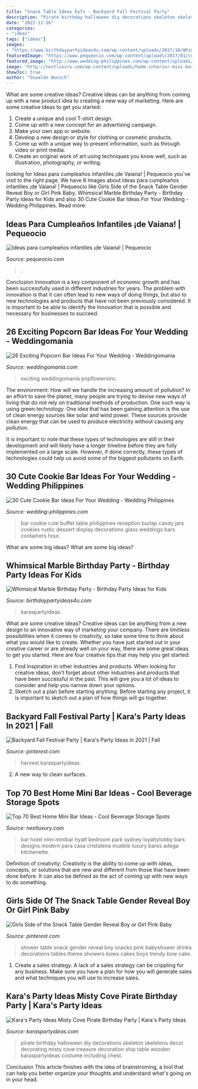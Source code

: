 ```yaml
---
title: "Snack Table Ideas Eyfs - Backyard Fall Festival Party"
description: "Pirate birthday halloween diy decorations skeleton skeletons decor decorating misty cove treasure decoration ship table wooden karaspartyideas costume including chest"
date: "2022-11-16"
categories:
- "ideas"
tags: ["ideas"]
images:
- "https://www.birthdaypartyideas4u.com/wp-content/uploads/2017/10/Whimsical-Marble-Birthday-Party-Treat-Display.jpg"
featuredImage: "https://www.pequeocio.com/wp-content/uploads/2017/01/cumpleanos-infantiles-vaiana-6.jpg"
featured_image: "http://www.wedding-philippines.com/wp-content/uploads/2015/09/Wedding-Philippines-30-Cute-Cookie-Bar-Buffet-Food-Ideas-For-Your-Wedding-16.jpg"
image: "http://nextluxury.com/wp-content/uploads/home-interior-mini-bar-design-ideas.jpg"
ShowToc: true
author: "Oswaldo Wunsch"
---
```



What are some creative ideas?
Creative ideas can be anything from coming up with a new product idea to creating a new way of marketing. Here are some creative ideas to get you started: 
1. Create a unique and cool T-shirt design.
2. Come up with a new concept for an advertising campaign.
3. Make your own app or website.
4. Develop a new design or style for clothing or cosmetic products. 
5. Come up with a unique way to present information, such as through video or print media. 
6. Create an original work of art using techniques you know well, such as illustration, photography, or writing.

	

		
looking for Ideas para cumpleaños infantiles ¡de Vaiana! | Pequeocio you've visit to the right page. We have 8 Images about Ideas para cumpleaños infantiles ¡de Vaiana! | Pequeocio like Girls Side of the Snack Table Gender Reveal Boy or Girl Pink Baby, Whimsical Marble Birthday Party - Birthday Party Ideas for Kids and also 30 Cute Cookie Bar Ideas For Your Wedding - Wedding Philippines. Read more:
		
    
## Ideas Para Cumpleaños Infantiles ¡de Vaiana! | Pequeocio

<img loading=lazy src="https://www.pequeocio.com/wp-content/uploads/2017/01/cumpleanos-infantiles-vaiana-6.jpg" onerror="this.onerror=null;this.src='https://tse1.mm.bing.net/th?id=OIP.lEJ7uC0Y9_Om7iVkK8afqwHaLH&amp;pid=15.1';" alt="Ideas para cumpleaños infantiles ¡de Vaiana! | Pequeocio">

_Source: pequeocio.com_

>. 

	

Conclusion
Innovation is a key component of economic growth and has been successfully used in different industries for years. The problem with innovation is that it can often lead to new ways of doing things, but also to new technologies and products that have not been previously considered. It is important to be able to identify the Innovation that is possible and necessary for businesses to succeed.

    
## 26 Exciting Popcorn Bar Ideas For Your Wedding - Weddingomania

<img loading=lazy src="https://i.weddingomania.com/26-Popcorn-Bar-Ideas-For-Your-Wedding3.jpg" onerror="this.onerror=null;this.src='https://tse3.mm.bing.net/th?id=OIP.nIgCyPbUvtQusr0lIZ-Z2AAAAA&amp;pid=15.1';" alt="26 Exciting Popcorn Bar Ideas For Your Wedding - Weddingomania">

_Source: weddingomania.com_

>exciting weddingomania pnpflowersinc. 

	

The environment: How will we handle the increasing amount of pollution?
In an effort to save the planet, many people are trying to devise new ways of living that do not rely on traditional methods of production. One such way is using green technology. 
One idea that has been gaining attention is the use of clean energy sources like solar and wind power. These sources provide clean energy that can be used to produce electricity without causing any pollution. 

It is important to note that these types of technologies are still in their development and will likely have a longer timeline before they are fully implemented on a large scale. However, if done correctly, these types of technologies could help us avoid some of the biggest pollutants on Earth.

    
## 30 Cute Cookie Bar Ideas For Your Wedding - Wedding Philippines

<img loading=lazy src="http://www.wedding-philippines.com/wp-content/uploads/2015/09/Wedding-Philippines-30-Cute-Cookie-Bar-Buffet-Food-Ideas-For-Your-Wedding-16.jpg" onerror="this.onerror=null;this.src='https://tse1.mm.bing.net/th?id=OIP.JnugtgKPJ06THG8jv74dWwHaLH&amp;pid=15.1';" alt="30 Cute Cookie Bar Ideas For Your Wedding - Wedding Philippines">

_Source: wedding-philippines.com_

>bar cookie cute buffet table philippines reception burlap candy jars cookies rustic dessert display decorations glass weddings bars containers hour. 

	

What are some big ideas?
What are some big ideas?

    
## Whimsical Marble Birthday Party - Birthday Party Ideas For Kids

<img loading=lazy src="https://www.birthdaypartyideas4u.com/wp-content/uploads/2017/10/Whimsical-Marble-Birthday-Party-Treat-Display.jpg" onerror="this.onerror=null;this.src='https://tse3.mm.bing.net/th?id=OIP.xLLeULGGE1Mr3Ctm_84mwgHaLG&amp;pid=15.1';" alt="Whimsical Marble Birthday Party - Birthday Party Ideas for Kids">

_Source: birthdaypartyideas4u.com_

>karaspartyideas. 

	

What are some creative ideas?
Creative ideas can be anything from a new design to an innovative way of marketing your company. There are limitless possibilities when it comes to creativity, so take some time to think about what you would like to create. Whether you have just started out in your creative career or are already well on your way, there are some great ideas to get you started. Here are four creative tips that may help you get started: 
1. Find inspiration in other industries and products. When looking for creative ideas, don’t forget about other industries and products that have been successful in the past. This will give you a lot of ideas to consider and help you narrow down your options. 
2. Sketch out a plan before starting anything. Before starting any project, it is important to sketch out a plan of how things will go together.

    
## Backyard Fall Festival Party | Kara&#039;s Party Ideas In 2021 | Fall

<img loading=lazy src="https://i.pinimg.com/736x/93/df/6f/93df6fe4aaa07e7e6f072c9bf010f3d6.jpg" onerror="this.onerror=null;this.src='https://tse1.mm.bing.net/th?id=OIP.hEAwKmyTLZYSKd8VEV27DwHaLH&amp;pid=15.1';" alt="Backyard Fall Festival Party | Kara&#039;s Party Ideas in 2021 | Fall">

_Source: pinterest.com_

>harvest karaspartyideas. 

	

2. A new way to clean surfaces.

    
## Top 70 Best Home Mini Bar Ideas - Cool Beverage Storage Spots

<img loading=lazy src="http://nextluxury.com/wp-content/uploads/home-interior-mini-bar-design-ideas.jpg" onerror="this.onerror=null;this.src='https://tse3.mm.bing.net/th?id=OIP.J1TagsCsCZ5vujFnN_E_xgAAAA&amp;pid=15.1';" alt="Top 70 Best Home Mini Bar Ideas - Cool Beverage Storage Spots">

_Source: nextluxury.com_

>bar hotel mini minibar hyatt bedroom park sydney loyaltylobby bars designs modern para casa cristaleira mueble luxury bares adega kitchenette. 

	

Definition of creativity:
Creativity is the ability to come up with ideas, concepts, or solutions that are new and different from those that have been done before. It can also be defined as the act of coming up with new ways to do something.

    
## Girls Side Of The Snack Table Gender Reveal Boy Or Girl Pink Baby

<img loading=lazy src="https://i.pinimg.com/736x/77/b4/b3/77b4b3aee095c7f2942e42671a5a6d19--gender-reveal-snack-ideas-ballerina-baby-shower-theme.jpg" onerror="this.onerror=null;this.src='https://tse2.mm.bing.net/th?id=OIP.79APzMfA6Lbg5_qWEvgzkwHaJ3&amp;pid=15.1';" alt="Girls Side of the Snack Table Gender Reveal Boy or Girl Pink Baby">

_Source: pinterest.com_

>shower table snack gender reveal boy snacks pink babyshower drinks decorations tables theme showers bows cakes boys trendy bow cake. 

	

1. Create a sales strategy. A lack of a sales strategy can be crippling for any business. Make sure you have a plan for how you will generate sales and what techniques you will use to increase sales.

    
## Kara&#039;s Party Ideas Misty Cove Pirate Birthday Party | Kara&#039;s Party Ideas

<img loading=lazy src="https://karaspartyideas.com/wp-content/uploads/2017/09/Skeleton_9806.jpg" onerror="this.onerror=null;this.src='https://tse1.mm.bing.net/th?id=OIP.Dj9NulYY_XMcD4nk62nu-AHaKX&amp;pid=15.1';" alt="Kara&#039;s Party Ideas Misty Cove Pirate Birthday Party | Kara&#039;s Party Ideas">

_Source: karaspartyideas.com_

>pirate birthday halloween diy decorations skeleton skeletons decor decorating misty cove treasure decoration ship table wooden karaspartyideas costume including chest. 

	

Conclusion
This article finishes with the idea of brainstroming, a tool that can help you better organize your thoughts and understand what's going on in your head.

